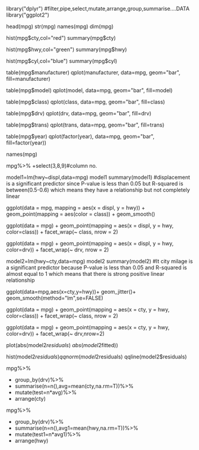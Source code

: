 
library("dplyr")
#filter,pipe,select,mutate,arrange,group,summarise....DATA
library("ggplot2")

head(mpg)
str(mpg)
names(mpg)
dim(mpg)

hist(mpg$cty,col="red")
summary(mpg$cty)

hist(mpg$hwy,col="green")
summary(mpg$hwy)

hist(mpg$cyl,col="blue")
summary(mpg$cyl)

table(mpg$manufacturer)
qplot(manufacturer, data=mpg, geom="bar", fill=manufacturer)

table(mpg$model)
qplot(model, data=mpg, geom="bar", fill=model)

table(mpg$class)
qplot(class, data=mpg, geom="bar", fill=class)

table(mpg$drv)
qplot(drv, data=mpg, geom="bar", fill=drv)

table(mpg$trans)
qplot(trans, data=mpg, geom="bar", fill=trans)

table(mpg$year)
qplot(factor(year), data=mpg, geom="bar", fill=factor(year))

names(mpg)

mpg%>%
+select(3,8,9)#column no.

model1=lm(hwy~displ,data=mpg)
model1
summary(model1)
#displacement is a significant predictor since P-value is less than 0.05 but R-squared is between(0.5-0.6) which means they have a relationship but not completely linear

ggplot(data = mpg, mapping = aes(x = displ, y = hwy)) + 
  geom_point(mapping = aes(color = class)) + 
  geom_smooth()

ggplot(data = mpg) + 
  geom_point(mapping = aes(x = displ, y = hwy, color=class)) +
  facet_wrap(~ class, nrow = 2)

ggplot(data = mpg) + 
  geom_point(mapping = aes(x = displ, y = hwy, color=drv)) +
  facet_wrap(~ drv, nrow = 2)


model2=lm(hwy~cty,data=mpg)
model2
summary(model2)
#It city milage is a significant predictor because P-value is less than 0.05 and R-squared is almost equal to 1 which means that there is strong positive linear relationship

ggplot(data=mpg,aes(x=cty,y=hwy))+
   geom_jitter()+
   geom_smooth(method="lm",se=FALSE)

ggplot(data = mpg) + 
  geom_point(mapping = aes(x = cty, y = hwy, color=class)) +
  facet_wrap(~ class, nrow = 2)

ggplot(data = mpg) + 
  geom_point(mapping = aes(x = cty, y = hwy, color=drv)) +
  facet_wrap(~ drv,nrow=2)
 

plot(abs(model2$residuals)~abs(model2$fitted))

hist(model2$residuals)
qqnorm(model2$residuals)
qqline(model2$residuals)


 mpg%>%
+ group_by(drv)%>%
+ summarise(n=n(),avg=mean(cty,na.rm=T))%>%
+ mutate(test=n*avg)%>%
+ arrange(cty)

 mpg%>%
+ group_by(drv)%>%
+ summarise(n=n(),avg1=mean(hwy,na.rm=T))%>%
+ mutate(test1=n*avg1)%>%
+ arrange(hwy)
